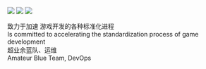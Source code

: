 ![](https://img.shields.io/badge/Noob-GameDev-brightgreen)
![](https://img.shields.io/badge/Amateur-BlueTeam-blue)
![](https://img.shields.io/badge/Amateur-DevOps-c1f12e)

致力于加速 游戏开发的各种标准化进程<br>
Is committed to accelerating the standardization process of game development<br>
超业余蓝队、运维<br>
Amateur Blue Team, DevOps<br>
